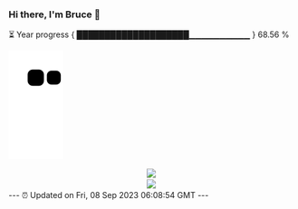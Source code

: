 ### Hi there, I'm Bruce 👋
⏳ Year progress { ████████████████████▁▁▁▁▁▁▁▁▁▁ } 68.56 %

![](https://raw.githubusercontent.com/Swiftie13st/Swiftie13st/main/assets/github-contribution-grid-snake.svg)


<div align="center"> <img src="https://metrics.lecoq.io/Swiftie13st?template=classic&config.timezone=Asia%2FShanghai"> </div>

<div align="center"> <img src="https://github-readme-streak-stats.herokuapp.com/?user=Swiftie13st" /> </div>
---
⏰ Updated on Fri, 08 Sep 2023 06:08:54 GMT
---


